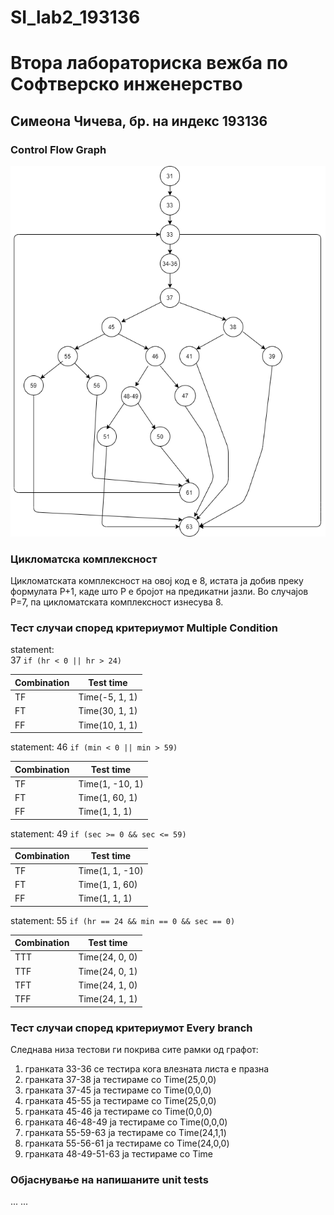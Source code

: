 # SI_lab2_193136
# Втора лабораториска вежба по Софтверско инженерство

## Симеона Чичева, бр. на индекс 193136

###  Control Flow Graph

![Control Flow Graph](CFG1.png)

### Цикломатска комплексност

Цикломатската комплексност на овој код е 8, истата ја добив преку формулата P+1, каде што P е бројот на предикатни јазли. Во случајoв P=7, па цикломатската комплексност изнесува 8.

### Тест случаи според критериумот  Multiple Condition

statement:  
37 `if (hr < 0 || hr > 24)`

| Combination | Test time |
| ----------- | --------- |
| TF | Time(-5, 1, 1) |
| FT | Time(30, 1, 1) |
| FF | Time(10, 1, 1) |



statement:
46 `if (min < 0 || min > 59)`

| Combination | Test time |
| ----------- | --------- |
| TF | Time(1, -10, 1) |
| FT | Time(1, 60, 1) |
| FF | Time(1, 1, 1) |


statement:
49 `if (sec >= 0 && sec <= 59)`

| Combination | Test time |
| ----------- | --------- |
| TF | Time(1, 1, -10) |
| FT | Time(1, 1, 60) |
| FF | Time(1, 1, 1) |



statement:
55 `if (hr == 24 && min == 0 && sec == 0)`

| Combination | Test time |
| ----------- | --------- |
| TTT | Time(24, 0, 0) |
| TTF | Time(24, 0, 1) |
| TFT | Time(24, 1, 0) |
| TFF | Time(24, 1, 1) |

### Тест случаи според критериумот Every branch

Следнава низа тестови ги покрива сите рамки од графот: 
1. гранката 33-36 се тестира кога влезната листа е празна
2. гранката 37-38 ја тестираме со Тime(25,0,0)
3. гранката 37-45 ја тестираме со Time(0,0,0) 
4. гранката 45-55 ја тестираме со Time(25,0,0)
5. гранката 45-46 ја тестираме со Time(0,0,0)
6. гранката 46-48-49 ја тестираме со Time(0,0,0)
7. гранката 55-59-63 ја тестираме со Time(24,1,1)
8. гранката 55-56-61 ја тестираме со Time(24,0,0)
9. гранката 48-49-51-63 ја тестираме со Time

### Објаснување на напишаните unit tests

...
...
